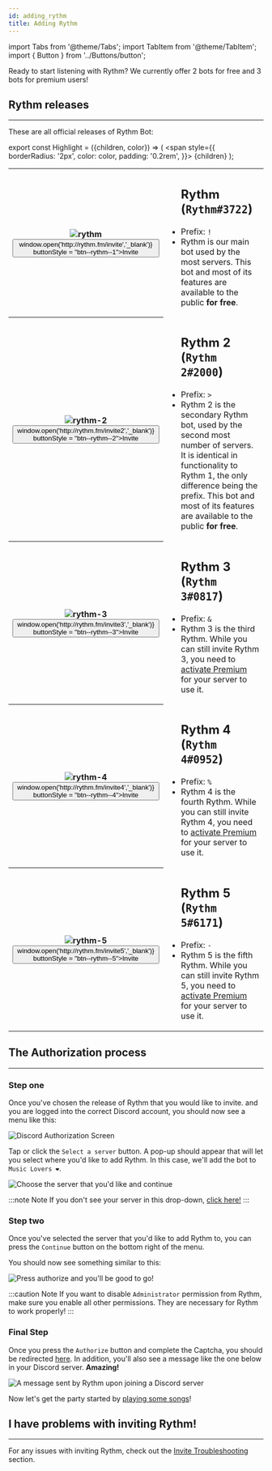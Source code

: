 ```yaml
---
id: adding_rythm
title: Adding Rythm
---
```


import Tabs from '@theme/Tabs';
import TabItem from '@theme/TabItem';
import { Button } from '../Buttons/button';

Ready to start listening with Rythm? We currently offer 2 bots for free and 3 bots for premium users!

## Rythm releases
---
These are all official releases of Rythm Bot:

export const Highlight = ({children, color}) => (
  <span
    style={{
      borderRadius: '2px',
      color: color,
      padding: '0.2rem',
    }}>
    {children}
  </span>
);

<table>
  <tr>
    <th>
      <img src="/docs/img/rythmlogosmall.png" alt="rythm"/>
      <Button onClick = {() => window.open('http://rythm.fm/invite','_blank')} buttonStyle = "btn--rythm--1">Invite  </Button>
    </th>
    <td>
      <ul>
        <h2><Highlight color="#fb0f32">Rythm</Highlight> (<code>Rythm#3722</code>)</h2>
        <li>Prefix: <code>!</code></li>
        <li>Rythm is our main bot used by the most servers. This bot and most of its features are available to the public <b>for free</b>.</li>
      </ul>
    </td>
  </tr>
  <tr>
    <th>
      <img src="/docs/img/docs/adding/rythm-2.png" alt="rythm-2"/>
      <Button onClick = {() => window.open('http://rythm.fm/invite2','_blank')} buttonStyle = "btn--rythm--2">Invite  </Button>
    </th>
    <td>
      <ul>
        <h2><Highlight color="#0070ff">Rythm 2</Highlight> (<code>Rythm 2#2000</code>)</h2>
        <li>Prefix: <code>></code></li>
        <li>Rythm 2 is the secondary Rythm bot, used by the second most number of servers. It is identical in functionality to Rythm 1, the only difference being the prefix. This bot and most of its features are available to the public <b>for free</b>.</li>
      </ul>
    </td>
  </tr>
  <tr>
    <th>
      <img src="/docs/img/docs/adding/rythm-3.png" alt="rythm-3"/>
      <Button onClick = {() => window.open('http://rythm.fm/invite3','_blank')} buttonStyle = "btn--rythm--3">Invite  </Button>
    </th>
    <td>
      <ul>
        <h2><Highlight color="#db00ff">Rythm 3</Highlight> (<code>Rythm 3#0817</code>)</h2>
        <li>Prefix: <code>&</code></li>
        <li>Rythm 3 is the third Rythm. While you can still invite Rythm 3, you need to <a href="https://rythm.fm/premium">activate Premium</a> for your server to use it.</li>
      </ul>
    </td>
  </tr>
  <tr>
    <th>
      <img src="/docs/img/docs/adding/rythm-4.png" alt="rythm-4"/>
      <Button onClick = {() => window.open('http://rythm.fm/invite4','_blank')} buttonStyle = "btn--rythm--4">Invite  </Button>
    </th>
    <td>
      <ul>
        <h2><Highlight color="#46af2c">Rythm 4</Highlight> (<code>Rythm 4#0952</code>)</h2>
        <li>Prefix: <code>%</code></li>
        <li>Rythm 4 is the fourth Rythm. While you can still invite Rythm 4, you need to <a href="https://rythm.fm/premium">activate Premium</a> for your server to use it.</li>
      </ul>
    </td>
  </tr>
  <tr>
    <th>
      <img src="/docs/img/docs/adding/rythm-5.png" alt="rythm-5"/><br/>
      <Button onClick = {() => window.open('http://rythm.fm/invite5','_blank')} buttonStyle = "btn--rythm--5">Invite  </Button>
    </th>
    <td>
      <ul>
        <h2><Highlight color="#33bed1">Rythm 5</Highlight> (<code>Rythm 5#6171</code>)</h2>
        <li>Prefix: <code>-</code></li>
        <li>Rythm 5 is the fifth Rythm. While you can still invite Rythm 5, you need to <a href="https://rythm.fm/premium">activate Premium</a> for your server to use it.</li>
      </ul>
    </td>
  </tr>
</table>



## The Authorization process
---
### Step one

Once you've chosen the release of Rythm that you would like to invite. and you are logged into the correct Discord account, you should now see a menu like this:

![Discord Authorization Screen](/img/docs/adding/discord-oauth2-1.png)

Tap or click the `Select a server` button. A pop-up should appear that will let you select where you'd like to add Rythm. In this case, we'll add the bot to `Music Lovers ❤`.

![Choose the server that you'd like and continue](/img/docs/adding/discord-oauth2-2.gif)

:::note Note
If you don't see your server in this drop-down, [click here!](/invite_troubleshooting#when-adding-rythm-i-cant-see-my-server-in-the-list)
:::

### Step two

Once you've selected the server that you'd like to add Rythm to, you can press the `Continue` button on the bottom right of the menu.

You should now see something similar to this:

![Press authorize and you'll be good to go!](/img/docs/adding/discord-oauth2-3.png)

:::caution Note
If you want to disable `Administrator` permission from Rythm, make sure you enable all other permissions. They are necessary for Rythm to work properly!
:::

### Final Step

Once you press the `Authorize` button and complete the Captcha, you should be redirected [here](https://rythm.fm/app?thanks). In addition, you'll also see a message like the one below in your Discord server. **Amazing!**

![A message sent by Rythm upon joining a Discord server](/img/docs/adding/thank-you-message.png)

Now let's get the party started by [playing some songs](/play_song)!

## I have problems with inviting Rythm!
---
For any issues with inviting Rythm, check out the [Invite Troubleshooting](/invite_troubleshooting) section.
